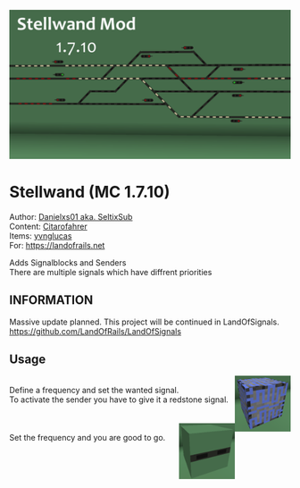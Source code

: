 ![Stellwand Logo](media/logo.png)

# Stellwand (MC 1.7.10)
Author: [Danielxs01 aka. SeltixSub](https://github.com/Danielxs01)<br>
Content: [Citarofahrer](https://github.com/Citarofahrer)<br>
Items: [yvnglucas](https://github.com/yvnglucas)<br>
For: <https://landofrails.net><br>

Adds Signalblocks and Senders<br>
There are multiple signals which have diffrent priorities

## INFORMATION

Massive update planned.
This project will be continued in LandOfSignals.
https://github.com/LandOfRails/LandOfSignals

## Usage

<img src="media/sender.png" align="right" alt="Sender" width="100"/>
<br>
Define a frequency and set the wanted signal.<br>
To activate the sender you have to give it a redstone signal.

<br>
<br>
<br>

<img src="media/signal.png" align="right" alt="Signal" width="100">
<br>
Set the frequency and you are good to go.
